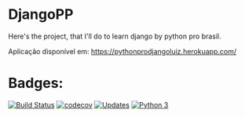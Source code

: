 # DjangoPP
Here's the project, that I'll do to learn django by python pro brasil.

Aplicação disponível em: https://pythonprodjangoluiz.herokuapp.com/

# Badges:
[![Build Status](https://app.travis-ci.com/lu1zibrahim/DjangoPP.svg?branch=main)](https://app.travis-ci.com/lu1zibrahim/DjangoPP)
[![codecov](https://codecov.io/gh/lu1zibrahim/DjangoPP/branch/main/graph/badge.svg?token=1TTLC3WEBR)](https://codecov.io/gh/lu1zibrahim/DjangoPP)
[![Updates](https://pyup.io/repos/github/lu1zibrahim/DjangoPP/shield.svg)](https://pyup.io/repos/github/lu1zibrahim/DjangoPP/)
[![Python 3](https://pyup.io/repos/github/lu1zibrahim/DjangoPP/python-3-shield.svg)](https://pyup.io/repos/github/lu1zibrahim/DjangoPP/)


